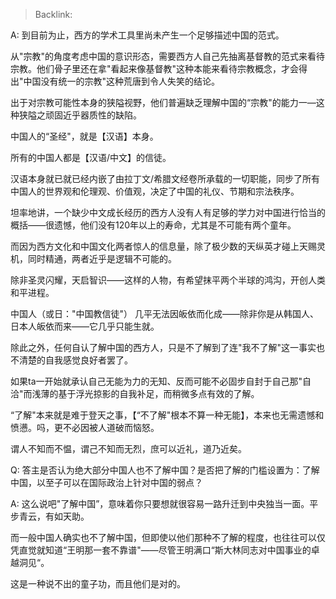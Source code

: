 > Backlink: 

A: 到目前为止，西方的学术工具里尚未产生一个足够描述中国的范式。

从"宗教"的角度考虑中国的意识形态，需要西方人自己先抽离基督教的范式来看待宗教。他们骨子里还在拿"看起来像基督教"这种本能来看待宗教概念，才会得出"中国没有统一的宗教"这种荒唐到令人失笑的结论。

出于对宗教可能性本身的狭隘视野，他们普遍缺乏理解中国的“宗教"的能力一—这种狭隘之顽固近乎器质性的缺陷。

中国人的“圣经"，就是【汉语】本身。

所有的中国人都是【汉语/中文】的信徒。

汉语本身就已就已经内嵌了由拉丁文/希腊文经卷所承载的一切职能，同步了所有中国人的世界观和伦理观、价值观，决定了中国的礼仪、节期和宗法秩序。

坦率地讲，一个缺少中文成长经历的西方人没有人有足够的学力对中国进行恰当的概括——很遗憾，他们没有120年以上的寿命，尤其是不可能有两个童年。

而因为西方文化和中国文化两者惊人的信息量，除了极少数的天纵英才碰上天赐灵机，同时精通，两者近乎是逻辑不可能的。

除非圣灵闪耀，天启智识——这样的人物，有希望抹平两个半球的鸿沟，开创人类和平进程。

中国人（或日："中国教信徒"） 几平无法因皈依而化成——除非你是从韩国人、日本人皈依而来——它几乎只能生就。

除此之外，任何自认了解中国的西方人，只是不了解到了连"我不了解"这一事实也不清楚的自我感觉良好者罢了。

如果ta一开始就承认自己无能为力的无知、反而可能不必固步自封于自己那"自洽"而浅薄的基于浮光掠影的自我补足，而稍微多点有效的了解。

“了解"本来就是难于登天之事，【“不了解"根本不算一种无能】，本来也无需遗憾和愤懑。吗，更不必因被人道破而恼怒。

谓人不知而不愠，谓己不知而无烈，庶可以近礼，道乃近矣。

Q: 答主是否认为绝大部分中国人也不了解中国？是否把了解的门槛设置为：了解中国，以至子可以在国际政治上针对中国的弱点？

A: 这么说吧"了解中国”，意味着你只要想就很容易一路升迁到中央独当一面。平步青云，有如天助。

而一般中国人确实也不了解中国，但即使以他们那种不了解的程度，也往往可以仅凭直觉就知道“王明那一套不靠谱"——尽管王明满口“斯大林同志对中国事业的卓越洞见“。

这是一种说不出的童子功，而且他们是对的。
